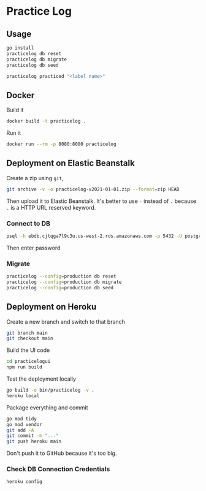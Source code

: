 # Practice Log

## Usage

```bash
go install
practicelog db reset
practicelog db migrate
practicelog db seed
```

```bash
practicelog practiced "<label name>"
```

## Docker

Build it

```bash
docker build -t practicelog .
```

Run it

```bash
docker run --rm -p 8080:8080 practicelog
```

## Deployment on Elastic Beanstalk

Create a zip using `git`,

```bash
git archive -v -o practicelog-v2021-01-01.zip --format=zip HEAD
```

Then upload it to Elastic Beanstalk. It's better to use `-` instead of `.` because `.` is a HTTP URL reserved keyword.

### Connect to DB

```bash
psql -h ebdb.cjtqga7l9c3u.us-west-2.rds.amazonaws.com -p 5432 -U postgres
```

Then enter password

### Migrate 

```bash
practicelog --config=production db reset
practicelog --config=production db migrate
practicelog --config=production db seed
```

## Deployment on Heroku

Create a new branch and switch to that branch

```bash
git branch main
git checkout main
```

Build the UI code

```bash
cd practicelogui
npm run build
```

Test the deployment locally

```bash
go build -o bin/practicelog -v .
heroku local
```

Package everything and commit

```bash
go mod tidy
go mod vendor
git add -A
git commit -m "..."
git push heroku main
```

Don't push it to GitHub because it's too big.

### Check DB Connection Credentials

```bash
heroku config
```